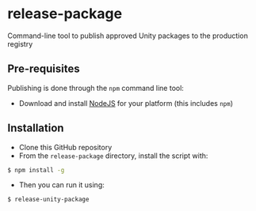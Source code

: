 # release-package
Command-line tool to publish approved Unity packages to the production registry

## Pre-requisites

Publishing is done through the `npm` command line tool:
- Download and install [NodeJS](https://nodejs.org/en/download/) for your platform (this includes `npm`)

## Installation

* Clone this GitHub repository
* From the `release-package` directory, install the script with:
```bash
$ npm install -g
```
* Then you can run it using:
```bash
$ release-unity-package
```
